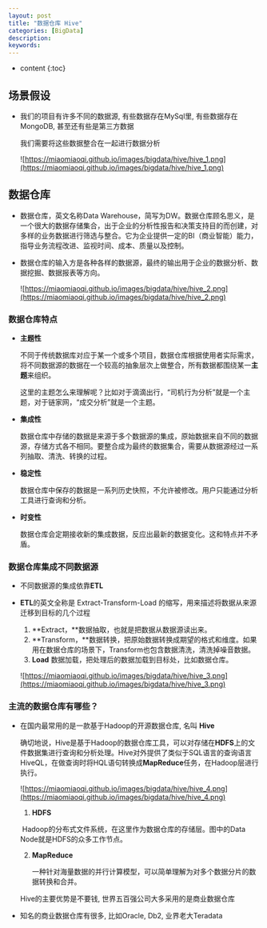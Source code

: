 ```yaml
---
layout: post
title: "数据仓库 Hive"
categories: [BigData]
description:
keywords:
---
```


* content
{:toc} 
## 场景假设

* 我们的项目有许多不同的数据源, 有些数据存在MySql里, 有些数据存在MongoDB, 甚至还有些是第三方数据

	我们需要将这些数据整合在一起进行数据分析

	![https://miaomiaoqi.github.io/images/bigdata/hive/hive_1.png](https://miaomiaoqi.github.io/images/bigdata/hive/hive_1.png)

## 数据仓库

* 数据仓库，英文名称Data Warehouse，简写为DW。数据仓库顾名思义，是一个很大的数据存储集合，出于企业的分析性报告和决策支持目的而创建，对多样的业务数据进行筛选与整合。它为企业提供一定的BI（商业智能）能力，指导业务流程改进、监视时间、成本、质量以及控制。

* 数据仓库的输入方是各种各样的数据源，最终的输出用于企业的数据分析、数据挖掘、数据报表等方向。

	![https://miaomiaoqi.github.io/images/bigdata/hive/hive_2.png](https://miaomiaoqi.github.io/images/bigdata/hive/hive_2.png)

### 数据仓库特点

* **主题性**

	不同于传统数据库对应于某一个或多个项目，数据仓库根据使用者实际需求，将不同数据源的数据在一个较高的抽象层次上做整合，所有数据都围绕某一**主题**来组织。

	这里的主题怎么来理解呢？比如对于滴滴出行，“司机行为分析”就是一个主题，对于链家网，“成交分析”就是一个主题。

* **集成性**

	数据仓库中存储的数据是来源于多个数据源的集成，原始数据来自不同的数据源，存储方式各不相同。要整合成为最终的数据集合，需要从数据源经过一系列抽取、清洗、转换的过程。

* **稳定性**

	数据仓库中保存的数据是一系列历史快照，不允许被修改。用户只能通过分析工具进行查询和分析。

* **时变性**

	数据仓库会定期接收新的集成数据，反应出最新的数据变化。这和特点并不矛盾。

### 数据仓库集成不同数据源

* 不同数据源的集成依靠**ETL**

* **ETL**的英文全称是 Extract-Transform-Load 的缩写，用来描述将数据从来源迁移到目标的几个过程

	1. **Extract，**数据抽取，也就是把数据从数据源读出来。
	1. **Transform，**数据转换，把原始数据转换成期望的格式和维度。如果用在数据仓库的场景下，Transform也包含数据清洗，清洗掉噪音数据。
	1. **Load**  数据加载，把处理后的数据加载到目标处，比如数据仓库。

	![https://miaomiaoqi.github.io/images/bigdata/hive/hive_3.png](https://miaomiaoqi.github.io/images/bigdata/hive/hive_3.png)

### 主流的数据仓库有哪些？

* 在国内最常用的是一款基于Hadoop的开源数据仓库, 名叫 **Hive**

	确切地说，Hive是基于Hadoop的数据仓库工具，可以对存储在**HDFS**上的文件数据集进行查询和分析处理。Hive对外提供了类似于SQL语言的查询语言 HiveQL，在做查询时将HQL语句转换成**MapReduce**任务，在Hadoop层进行执行。

	![https://miaomiaoqi.github.io/images/bigdata/hive/hive_4.png](https://miaomiaoqi.github.io/images/bigdata/hive/hive_4.png)

	1. **HDFS**

	​	Hadoop的分布式文件系统，在这里作为数据仓库的存储层。图中的Data Node就是HDFS的众多工作节点。

	2. **MapReduce**

		一种针对海量数据的并行计算模型，可以简单理解为对多个数据分片的数据转换和合并。

	Hive的主要优势是不要钱, 世界五百强公司大多采用的是商业数据仓库

* 知名的商业数据仓库有很多, 比如Oracle, Db2, 业界老大Teradata